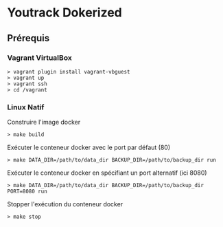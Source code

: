 # Youtrack Dokerized

## Prérequis ##

### Vagrant VirtualBox ###

```
> vagrant plugin install vagrant-vbguest
> vagrant up
> vagrant ssh
> cd /vagrant
```

### Linux Natif ###

Construire l'image docker

```
> make build
```

Exécuter le conteneur docker avec le port par défaut (80)

```
> make DATA_DIR=/path/to/data_dir BACKUP_DIR=/path/to/backup_dir run
```

Exécuter le conteneur docker en spécifiant un port alternatif (ici 8080)

```
> make DATA_DIR=/path/to/data_dir BACKUP_DIR=/path/to/backup_dir PORT=8080 run
```

Stopper l'exécution du conteneur docker

```
> make stop
```
